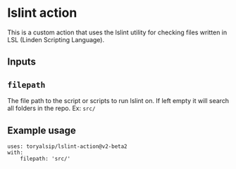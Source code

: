 # lslint action
This is a custom action that uses the lslint utility for checking files written in LSL (Linden Scripting Language).

## Inputs

## `filepath`

The file path to the script or scripts to run lslint on. If left empty it will search all folders in the repo.
Ex: `src/`

## Example usage


```
uses: toryalsip/lslint-action@v2-beta2
with:
    filepath: 'src/'
```

